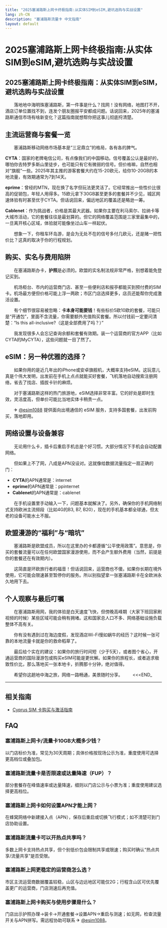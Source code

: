 ```yaml
---
title: "2025塞浦路斯上网卡终极指南:从实体SIM到eSIM,避坑选购与实战设置"
lang: zh-CN
description: "塞浦路斯流量卡 中文指南"
layout: default
---
```

# 2025塞浦路斯上网卡终极指南:从实体SIM到eSIM,避坑选购与实战设置

## 2025塞浦路斯上网卡终极指南：从实体SIM到eSIM，避坑选购与实战设置

　　落地地中海明珠塞浦路斯，第一件事是什么？找网！没有网络，地图打不开，酒店订单位置找不到，连发个朋友圈报平安都成问题。话说回来，2025年的塞浦路斯通信市场有啥新变化？这篇指南就想帮你把这事儿彻底捋清楚。

## 主流运营商与套餐一览

　　塞浦路斯移动网络市场基本是“三足鼎立”的格局，各有各的脾气。

  **CYTA**：国家的老牌电信公司，有点像我们的中国移动。信号覆盖公认是最好的，哪怕你去特罗多斯山里徒步，也可能只有它有微弱的信号。但价格嘛，自然也相对“旗舰”一些。2025年其主推的游客套餐大约在15-20欧元，给你10-20GB的本地流量，有效期通常为7到14天。

  **eprime**：曾经的MTN，现在换了名字但玩法更灵活了。它经常推出一些性价比很高的促销包，年轻人用得多。15欧元拿下30GB甚至更多的套餐并不少见，城区网速体验有时甚至优于CYTA。但话说回来，偏远地区的覆盖还是略逊一筹。

  **Cablenet**：作为挑战者，价格是其最大武器。如果你主要在利马索尔、拉纳卡等大城市活动，它的套餐往往是最划算的。但它的网络覆盖范围是三家里最集中的，一旦离开核心区域，体验就可能像坐过山车一样起伏。

　　想象一下，你租车环岛游，是会为无处不在的信号多付几欧元，还是赌一把性价比？这真的取决于你的行程规划。

## 购买、实名与费用陷阱

　　在塞浦路斯办卡，**护照**是必须的。欧盟的实名制法规非常严格，别想着能免登记买到。

　　机场柜台、市内的运营商门店、甚至一些便利店和报亭都能买到预付费的SIM卡。机场最方便但价格可能上浮一两欧；市区门店选择更多，店员还能帮你完成激活设置。

　　有个细节很容易被忽略：**卡本身可能要钱**！有些标价5欧10欧的套餐，可能只是“开通包”，里面不含流量，你需要额外充值购买套餐。所以付钱前一定要问清楚：“Is this all-inclusive?（这是全部费用了吗？）”

　　我发现很多人会忘记查询余额和套餐有效期。装一个运营商的官方APP（比如CYTA的MyCYTA），这些问题就一目了然了。

## eSIM：另一种优雅的选择？

　　如果你用的是近几年出的iPhone或安卓旗舰机，大概率支持eSIM。这玩意儿真是个伟大发明，出发前在手机上点点就能买好套餐，飞机落地自动搜索注册网络，省去了找店、插拔卡针的麻烦。

　　对于塞浦路斯这样的热门旅游地，eSIM选择非常丰富。它的好处是即时生效，灵活度高，但单价可能比当地实体卡稍贵一点。

　　✈ [@esim1088](https://t.me/s/esim1088) 提供面向出境通信的 eSIM 服务，支持多国套餐，出发前购买，落地即用。

## 网络设置与设备兼容

　　无论用什么卡，插卡后重启手机总是个好习惯。大部分情况下手机会自动配置网络。

　　但如果上不了网，八成是APN没设对。这就像给数据流量指定一扇正确的门：

  - **CYTA**的APN通常是：internet
  - **eprime**的APN通常是：ppinternet
  - **Cablenet**的APN通常是：cablenet

　　在手机设置里手动输入一下，问题基本就解决了。另外，确保你的手机网络制式支持欧洲主流频段（比如4G的B3, B7, B20），现在的手机基本都全球通，但太老的设备可能水土不服。

## 欧盟漫游的“福利”与“暗坑”

　　塞浦路斯是欧盟成员，所以在这里办的卡都遵循“公平使用政策”。意思是，你买的套餐流量可以在任何欧盟国家漫游使用，而不会产生额外费用（当然，前提是你的套餐还在有效期内）。

　　这简直是环欧旅行者的福音！但话说回来，运营商也不傻。如果你长期在境外使用，它可能会限速甚至暂停你的服务。所以别指望拿一张塞浦路斯卡在全欧洲永久地用下去。

## 个人观察与最后叮嘱

　　在塞浦路斯用网，我的体验是白天速度飞快，但傍晚高峰期（大家下班回家刷视频的时候）某些区域可能会稍有拥堵。这和国家总人口不多、网络基础设施负载整体不高有关。

　　你有没有遇到过在海边度假，发现酒店Wi-Fi慢如蜗牛的经历？这时候一张可靠的本地流量卡就是你的救命稻草了。

　　最后给个实在的建议：如果你的旅行时间短（少于5天），或者图个省心，开通运营商的国际漫游包或购买eSIM可能是更优解。如果你的旅程长，或者追求极致性价比，那么落地买一张本地卡，折腾那十分钟，绝对值得。

　　希望你这趟地中海之旅，网络一路畅通，美景随时分享。
　　<<<END_

<!-- crosslink -->
---

## 相关指南

- [Cyprus SIM 卡购买与激活指南](https://faciylike.github.io/cyprus-sim-guides)

<!-- BEGIN_CYPRUS_FAQ -->
## FAQ

### 塞浦路斯上网卡/流量卡10GB大概多少钱？
以门店标价为准，常见为30天周期；具体价格按现场公示为准，重度使用可选择更高档位或叠加包。

### 塞浦路斯流量卡是否限速或达量降速（FUP）？
部分套餐存在峰值速率或达量降速，细则以门店公示与小票为准；重度使用建议选择更高档位。

### 塞浦路斯上网卡如何设置APN才能上网？
在蜂窝网络中新建接入点（APN），保存后重启或切换飞行模式；如不清楚可到门店协助设置。

### 塞浦路斯流量卡可以开热点共享吗？
多数上网卡支持热点共享，但个别低价包会限制共享或限速；购买时确认“热点共享/流量共享”是否受限。

### 塞浦路斯上网更稳定的运营商怎么选？
市区主流运营商数据覆盖较稳，山区与边远地区可能仅2G；行程含山区可优先覆盖更广的运营商，门店测速后再充值。

### 塞浦路斯上网卡购买与使用步骤是什么？
门店出示护照办理→装卡→开通套餐→设置APN→重启与测速；如无网，检查流量开关与APN拼写。需远程协助可联系 ✈ [@esim1088](https://t.me/s/esim1088)。

<script type="application/ld+json">
{"@context": "https://schema.org", "@type": "FAQPage", "mainEntity": [{"@type": "Question", "name": "塞浦路斯上网卡/流量卡10GB大概多少钱？", "acceptedAnswer": {"@type": "Answer", "text": "以门店标价为准，常见为30天周期；具体价格按现场公示为准，重度使用可选择更高档位或叠加包。"}}, {"@type": "Question", "name": "塞浦路斯流量卡是否限速或达量降速（FUP）？", "acceptedAnswer": {"@type": "Answer", "text": "部分套餐存在峰值速率或达量降速，细则以门店公示与小票为准；重度使用建议选择更高档位。"}}, {"@type": "Question", "name": "塞浦路斯上网卡如何设置APN才能上网？", "acceptedAnswer": {"@type": "Answer", "text": "在蜂窝网络中新建接入点（APN），保存后重启或切换飞行模式；如不清楚可到门店协助设置。"}}, {"@type": "Question", "name": "塞浦路斯流量卡可以开热点共享吗？", "acceptedAnswer": {"@type": "Answer", "text": "多数上网卡支持热点共享，但个别低价包会限制共享或限速；购买时确认“热点共享/流量共享”是否受限。"}}, {"@type": "Question", "name": "塞浦路斯上网更稳定的运营商怎么选？", "acceptedAnswer": {"@type": "Answer", "text": "市区主流运营商数据覆盖较稳，山区与边远地区可能仅2G；行程含山区可优先覆盖更广的运营商，门店测速后再充值。"}}, {"@type": "Question", "name": "塞浦路斯上网卡购买与使用步骤是什么？", "acceptedAnswer": {"@type": "Answer", "text": "门店出示护照办理→装卡→开通套餐→设置APN→重启与测速；如无网，检查流量开关与APN拼写。需远程协助可联系 ✈ @esim1088。"}}]}
</script>
<!-- END_CYPRUS_FAQ -->
